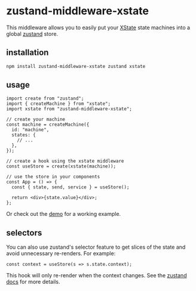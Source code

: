 # zustand-middleware-xstate

This middleware allows you to easily put your [XState](https://github.com/statelyai/xstate) state machines into a global [zustand](https://github.com/pmndrs/zustand) store.

## installation

```sh
npm install zustand-middleware-xstate zustand xstate
```

## usage

```tsx
import create from "zustand";
import { createMachine } from "xstate";
import xstate from "zustand-middleware-xstate";

// create your machine
const machine = createMachine({
  id: "machine",
  states: {
    // ...
  },
});

// create a hook using the xstate middleware
const useStore = create(xstate(machine));

// use the store in your components
const App = () => {
  const { state, send, service } = useStore();

  return <div>{state.value}</div>;
};
```

Or check out the [demo](https://biowaffeln.github.io/zustand-middleware-xstate/) for a working example.

## selectors

You can also use zustand's selector feature to get slices of the state and avoid unnecessary re-renders. For example:

```tsx
const context = useStore(s => s.state.context);
```

This hook will only re-render when the context changes. See the [zustand docs](https://github.com/pmndrs/zustand#selecting-multiple-state-slices) for more details.


